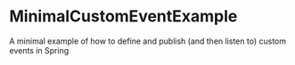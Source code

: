 # MinimalCustomEventExample
A minimal example of how to define and publish (and then listen to) custom events in Spring
